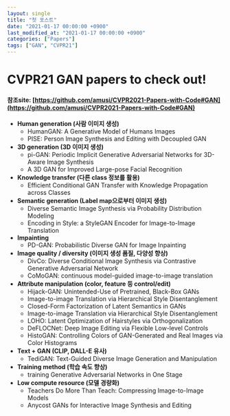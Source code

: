 ```yaml
---
layout: single
title: "첫 포스트"
date: "2021-01-17 00:00:00 +0900"
last_modified_at: "2021-01-17 00:00:00 +0900"
categories: ["Papers"]
tags: ["GAN", "CVPR21"]
---
```


# CVPR21 GAN papers to check out!

#### 참조site: [https://github.com/amusi/CVPR2021-Papers-with-Code#GAN](https://github.com/amusi/CVPR2021-Papers-with-Code#GAN)

- **Human generation (사람 이미지 생성)**
  - HumanGAN: A Generative Model of Humans Images
  - PISE: Person Image Synthesis and Editing with Decoupled GAN
- **3D generation (3D 이미지 생성)**
  - pi-GAN: Periodic Implicit Generative Adversarial Networks for 3D-Aware Image Synthesis
  - A 3D GAN for Improved Large-pose Facial Recognition
- **Knowledge transfer (다른 class 정보를 활용)**
  - Efficient Conditional GAN Transfer with Knowledge Propagation across Classes
- **Semantic generation (Label map으로부터 이미지 생성)**
  - Diverse Semantic Image Synthesis via Probability Distribution Modeling
  - Encoding in Style: a StyleGAN Encoder for Image-to-Image Translation
- **Impainting**
  - PD-GAN: Probabilistic Diverse GAN for Image Inpainting
- **Image quality / diversity (이미지 생성 품질, 다양성 향상)**
  - DivCo: Diverse Conditional Image Synthesis via Contrastive Generative Adversarial Network
  - CoMoGAN: continuous model-guided image-to-image translation
- **Attribute manipulation (color, feature 등 control/edit)**
  - Hijack-GAN: Unintended-Use of Pretrained, Black-Box GANs
  - Image-to-image Translation via Hierarchical Style Disentanglement
  - Closed-Form Factorization of Latent Semantics in GANs
  - Image-to-image Translation via Hierarchical Style Disentanglement
  - LOHO: Latent Optimization of Hairstyles via Orthogonalization
  - DeFLOCNet: Deep Image Editing via Flexible Low-level Controls
  - HistoGAN: Controlling Colors of GAN-Generated and Real Images via Color Histograms
- **Text + GAN (CLIP, DALL-E 유사)**
  - TediGAN: Text-Guided Diverse Image Generation and Manipulation
- **Training method (학습 속도 향상)**
  - training Generative Adversarial Networks in One Stage
- **Low compute resource (모델 경량화)**
  - Teachers Do More Than Teach: Compressing Image-to-Image Models
  - Anycost GANs for Interactive Image Synthesis and Editing
